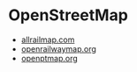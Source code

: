 # OpenStreetMap

* [allrailmap.com](http://allrailmap.com)
* [openrailwaymap.org](https://www.openrailwaymap.org)
* [openptmap.org](http://openptmap.org)
